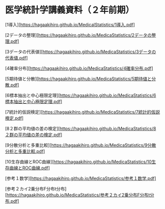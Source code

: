 # 医学統計学講義資料（２年前期）

[1導入][https://hagaakihiro.github.io/MedicalStatistics/1導入.pdf]

[2データの整理][https://hagaakihiro.github.io/MedicaStatistics/2データの整理.pdf]

[3データの代表値][https://hagaakihiro.github.io/MedicaStatistics/3データの代表値.pdf]

[4確率分布][https://hagaakihiro.github.io/MedicaStatistics/4確率分布.pdf]

[5期待値と分散][https://hagaakihiro.github.io/MedicaStatistics/5期待値と分散.pdf]

[6標本抽出と中心極限定理][https://hagaakihiro.github.io/MedicaStatistics/6標本抽出と中心極限定理.pdf]

[7統計的仮説検定][https://hagaakihiro.github.io/MedicaStatistics/7統計的仮説検定.pdf]

[8２群の平均値の差の検定][https://hagaakihiro.github.io/MedicaStatistics/8２群の平均値の差の検定.pdf]

[9分散分析と多重比較][https://hagaakihiro.github.io/MedicaStatistics/9分散分析と多重比較.pdf]

[10生存曲線とROC曲線][https://hagaakihiro.github.io/MedicaStatistics/10生存曲線とROC曲線.pdf]

[参考１数学][https://hagaakihiro.github.io/MedicaStatistics/参考１数学.pdf]

[参考２カイ2乗分布F分布t分布][https://hagaakihiro.github.io/MedicaStatistics/参考２カイ2乗分布F分布t分布.pdf]
